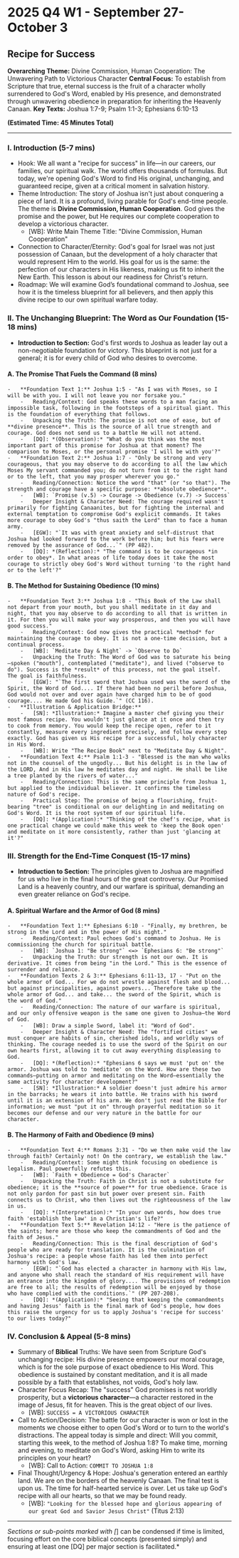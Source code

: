 # 2025 Q4 W1 - September 27-October 3
## Recipe for Success

**Overarching Theme:** Divine Commission, Human Cooperation: The Unwavering Path to Victorious Character
**Central Focus:** To establish from Scripture that true, eternal success is the fruit of a character wholly surrendered to God's Word, enabled by His presence, and demonstrated through unwavering obedience in preparation for inheriting the Heavenly Canaan.
**Key Texts:** Joshua 1:7-9; Psalm 1:1-3; Ephesians 6:10-13

**(Estimated Time: 45 Minutes Total)**

---

### I. Introduction (5-7 mins)
-   Hook: We all want a "recipe for success" in life—in our careers, our families, our spiritual walk. The world offers thousands of formulas. But today, we're opening God's Word to find His original, unchanging, and guaranteed recipe, given at a critical moment in salvation history.
-   Theme Introduction: The story of Joshua isn't just about conquering a piece of land. It is a profound, living parable for God's end-time people. The theme is **Divine Commission, Human Cooperation**. God gives the promise and the power, but He requires our complete cooperation to develop a victorious character.
    -   [WB]: Write Main Theme Title: "Divine Commission, Human Cooperation"
-   Connection to Character/Eternity: God's goal for Israel was not just possession of Canaan, but the development of a holy character that would represent Him to the world. His goal for us is the same: the perfection of our characters in His likeness, making us fit to inherit the New Earth. This lesson is about our readiness for Christ's return.
-   Roadmap: We will examine God’s foundational command to Joshua, see how it is the timeless blueprint for all believers, and then apply this divine recipe to our own spiritual warfare today.

### II. The Unchanging Blueprint: The Word as Our Foundation (15-18 mins)
-   **Introduction to Section:** God's first words to Joshua as leader lay out a non-negotiable foundation for victory. This blueprint is not just for a general; it is for every child of God who desires to overcome.

#### A. The Promise That Fuels the Command (8 mins)
    -   **Foundation Text 1:** Joshua 1:5 - "As I was with Moses, so I will be with you. I will not leave you nor forsake you."
        -   Reading/Context: God speaks these words to a man facing an impossible task, following in the footsteps of a spiritual giant. This is the foundation of everything that follows.
        -   Unpacking the Truth: The promise is not one of ease, but of **divine presence**. This is the source of all true strength and courage. God does not send us to a battle He will not attend.
        -   [DQ]: *(Observation):* "What do you think was the most important part of this promise for Joshua at that moment? The comparison to Moses, or the personal promise 'I will be with you'?"
    -   **Foundation Text 2:** Joshua 1:7 - "Only be strong and very courageous, that you may observe to do according to all the law which Moses My servant commanded you; do not turn from it to the right hand or to the left, that you may prosper wherever you go."
        -   Reading/Connection: Notice the word "that" (or "so that"). The strength and courage have a specific purpose: **absolute obedience**.
        -   [WB]: `Promise (v.5) -> Courage -> Obedience (v.7) -> Success`
        -   Deeper Insight & Character Need: The courage required wasn't primarily for fighting Canaanites, but for fighting the internal and external temptation to compromise God's explicit commands. It takes more courage to obey God's "thus saith the Lord" than to face a human army.
        -   [EGW]: "`It was with great anxiety and self-distrust that Joshua had looked forward to the work before him; but his fears were removed by the assurance of God...`" (PP 482).
        -   [DQ]: *(Reflection):* "The command is to be courageous *in order to obey*. In what areas of life today does it take the most courage to strictly obey God's Word without turning 'to the right hand or to the left'?"

#### B. The Method for Sustaining Obedience (10 mins)
    -   **Foundation Text 3:** Joshua 1:8 - "This Book of the Law shall not depart from your mouth, but you shall meditate in it day and night, that you may observe to do according to all that is written in it. For then you will make your way prosperous, and then you will have good success."
        -   Reading/Context: God now gives the practical *method* for maintaining the courage to obey. It is not a one-time decision, but a continual process.
        -   [WB]: `Meditate Day & Night` -> `Observe to Do`
        -   Unpacking the Truth: The Word of God was to saturate his being—spoken ("mouth"), contemplated ("meditate"), and lived ("observe to do"). Success is the *result* of this process, not the goal itself. The goal is faithfulness.
        -   [EGW]: "`The first sword that Joshua used was the sword of the Spirit, the Word of God.... If there had been no peril before Joshua, God would not over and over again have charged him to be of good courage.... He made God his Guide.`" (CC 116).
    -   **Illustration & Application Bridge:**
        -   [SN]: *Illustration:* Imagine a master chef giving you their most famous recipe. You wouldn't just glance at it once and then try to cook from memory. You would keep the recipe open, refer to it constantly, measure every ingredient precisely, and follow every step exactly. God has given us His recipe for a successful, holy character in His Word.
        -   [WB]: Write "The Recipe Book" next to "Meditate Day & Night".
    -   **Foundation Text 4:** Psalm 1:1-3 - "Blessed is the man who walks not in the counsel of the ungodly... But his delight is in the law of the LORD, And in His law he meditates day and night. He shall be like a tree planted by the rivers of water..."
        -   Reading/Connection: This is the same principle from Joshua 1, but applied to the individual believer. It confirms the timeless nature of God's recipe.
        -   Practical Step: The promise of being a flourishing, fruit-bearing "tree" is conditional on our delighting in and meditating on God's Word. It is the root system of our spiritual life.
        -   [DQ]: *(Application):* "Thinking of the chef's recipe, what is one practical change we could make this week to 'keep the Book open' and meditate on it more consistently, rather than just 'glancing at it'?"

### III. Strength for the End-Time Conquest (15-17 mins)
-   **Introduction to Section:** The principles given to Joshua are magnified for us who live in the final hours of the great controversy. Our Promised Land is a heavenly country, and our warfare is spiritual, demanding an even greater reliance on God's recipe.

#### A. Spiritual Warfare and the Armor of God (8 mins)
    -   **Foundation Text 1:** Ephesians 6:10 - "Finally, my brethren, be strong in the Lord and in the power of His might."
        -   Reading/Context: Paul echoes God's command to Joshua. He is commissioning the church for spiritual battle.
        -   [WB]: `Joshua 1: "Be strong"` <=> `Ephesians 6: "Be strong"`
        -   Unpacking the Truth: Our strength is not our own. It is derivative. It comes from being "in the Lord." This is the essence of surrender and reliance.
    -   **Foundation Texts 2 & 3:** Ephesians 6:11-13, 17 - "Put on the whole armor of God... For we do not wrestle against flesh and blood... but against principalities, against powers... Therefore take up the whole armor of God... and take... the sword of the Spirit, which is the word of God."
        -   Reading/Connection: The nature of our warfare is spiritual, and our only offensive weapon is the same one given to Joshua—the Word of God.
        -   [WB]: Draw a simple Sword, label it: "Word of God".
        -   Deeper Insight & Character Need: The "fortified cities" we must conquer are habits of sin, cherished idols, and worldly ways of thinking. The courage needed is to use the sword of the Spirit on our own hearts first, allowing it to cut away everything displeasing to God.
        -   [DQ]: *(Reflection):* "Ephesians 6 says we must 'put on' the armor. Joshua was told to 'meditate' on the Word. How are these two commands—putting on armor and meditating on the Word—essentially the same activity for character development?"
        -   [SN]: *Illustration:* A soldier doesn't just admire his armor in the barracks; he wears it into battle. He trains with his sword until it is an extension of his arm. We don't just read the Bible for information; we must "put it on" through prayerful meditation so it becomes our defense and our very nature in the battle for our character.

#### B. The Harmony of Faith and Obedience (9 mins)
    -   **Foundation Text 4:** Romans 3:31 - "Do we then make void the law through faith? Certainly not! On the contrary, we establish the law."
        -   Reading/Context: Some might think focusing on obedience is legalism. Paul powerfully refutes this.
        -   [WB]: `Faith + Obedience = God's Character`
        -   Unpacking the Truth: Faith in Christ is not a substitute for obedience; it is the **source of power** for true obedience. Grace is not only pardon for past sin but power over present sin. Faith connects us to Christ, who then lives out the righteousness of the law in us.
        -   [DQ]: *(Interpretation):* "In your own words, how does true faith 'establish the law' in a Christian's life?"
    -   **Foundation Text 5:** Revelation 14:12 - "Here is the patience of the saints; here are those who keep the commandments of God and the faith of Jesus."
        -   Reading/Connection: This is the final description of God's people who are ready for translation. It is the culmination of Joshua's recipe: a people whose faith has led them into perfect harmony with God's law.
        -   [EGW]: "`God has elected a character in harmony with His law, and anyone who shall reach the standard of His requirement will have an entrance into the kingdom of glory.... The provisions of redemption are free to all; the results of redemption will be enjoyed by those who have complied with the conditions.`" (PP 207-208).
        -   [DQ]: *(Application):* "Seeing that keeping the commandments and having Jesus' faith is the final mark of God's people, how does this raise the urgency for us to apply Joshua's 'recipe for success' to our lives today?"

### IV. Conclusion & Appeal (5-8 mins)
-   Summary of **Biblical** Truths: We have seen from Scripture God's unchanging recipe: His divine presence empowers our moral courage, which is for the sole purpose of exact obedience to His Word. This obedience is sustained by constant meditation, and it is all made possible by a faith that establishes, not voids, God's holy law.
-   Character Focus Recap: The "success" God promises is not worldly prosperity, but a **victorious character**—a character restored in the image of Jesus, fit for heaven. This is the great object of our lives.
    -   [WB]: `SUCCESS = A VICTORIOUS CHARACTER`
-   Call to Action/Decision: The battle for our character is won or lost in the moments we choose either to open God's Word or to turn to the world's distractions. The appeal today is simple and direct: Will you commit, starting this week, to the method of Joshua 1:8? To make time, morning and evening, to meditate on God's Word, asking Him to write its principles on your heart?
    -   [WB]: Call to Action: `COMMIT TO JOSHUA 1:8`
-   Final Thought/Urgency & Hope: Joshua's generation entered an earthly land. We are on the borders of the heavenly Canaan. The final test is upon us. The time for half-hearted service is over. Let us take up God's recipe with all our hearts, so that we may be found ready.
    -   [WB]: `"Looking for the blessed hope and glorious appearing of our great God and Savior Jesus Christ"` (Titus 2:13)

---
*Sections or sub-points marked with [*] can be condensed if time is limited, focusing effort on the core biblical concepts (presented simply) and ensuring at least one [DQ] per major section is facilitated.*